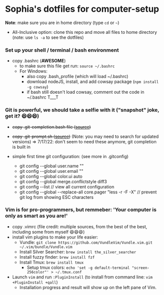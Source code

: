 # Sophia's dotfiles for computer-setup

**Note**: make sure you are in home directory (type `cd` or `~`)
* All-Inclusive option: clone this repo and move all files to home directory (note: use `ls -a` to see the dotfiles)

### Set up your shell / terminal / bash environment
* copy .bashrc (**AWESOME**)
  * to make sure this file get run: `source ~/.bashrc`
  * For Windows: 
    * also copy .bash_profile (which will load ~/.bashrc)
    * download nodeJS, install, and add cowsay package (`npm install -g cowsay`)
    * if bash still doesn't load cowsay, comment out the code in ~/.bashrc T___T

### Git is powerful, we should take a selfie with it ("snapshot" joke, get it? :smile::smile::smile:)
* ~~copy .git-completion.bash file ([source](https://raw.githubusercontent.com/git/git/master/contrib/completion/git-completion.bash))~~
* ~~copy .git-prompt.sh ([source](https://raw.githubusercontent.com/git/git/master/contrib/completion/git-prompt.sh))~~
(Note: you may need to search for updated versions)
=> 7/17/22: don't seem to need these anymore, git completion is built in

* simple first time git configuration: (see more in .gitconfig)
  * git config --global user.name "<Your-Full-Name>"
  * git config --global user.email "<your-email-address>"
  * git config --global color.ui auto
  * git config --global merge.conflictstyle diff3
  * git config --list // view all current configuration
  * git config --global --replace-all core.pager "less -r -F -X" // prevent git log from showing ESC characters

### Vim is for pro-programmers, but remmeber: 'Your computer is only as smart as you are!'
* copy .vimrc (file credit: multiple sources, from the best of the best, including some from myself :smile::smile::smile:)
* install vim plugins to make your life easier:
  * Vundle: `git clone https://github.com/VundleVim/Vundle.vim.git ~/.vim/bundle/Vundle.vim`
  * Install Silver Searcher: `brew install the_silver_searcher`
  * Install fuzzy finder: `brew install fzf`
  * Install Tmux: `brew install tmux`
    * Setup tmux colors: `echo 'set -g default-terminal "screen-256color"' > ~/.tmux.conf`
* Launch `vim` and run `:PluginInstall` (to install from command line: `vim +PluginInstall +qall`)
  * Installation progress and result will show up on the left pane of Vim.

